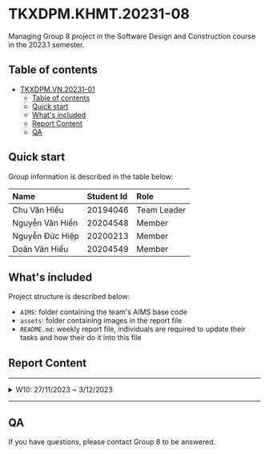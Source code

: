 # TKXDPM.KHMT.20231-08
Managing Group 8 project in the Software Design and Construction course in the 2023.1 semester.

## Table of contents

- [TKXDPM.VN.20231-01](#tkxdpmvn20231-01)
  - [Table of contents](#table-of-contents)
  - [Quick start](#quick-start)
  - [What's included](#whats-included)
  - [Report Content](#report-content)
  - [QA](#qa)

## Quick start

Group information is described in the table below:

| Name             | Student Id  | Role        |
| :--------------- | :---------- | :---------- |
| Chu Văn Hiếu     | 20194046    | Team Leader |
| Nguyễn Văn Hiển  | 20204548    | Member      |
| Nguyễn Đức Hiệp  | 20200213    | Member      |
| Doãn Văn Hiếu    | 20204549    | Member      |

## What's included

Project structure is described below:

- `AIMS`: folder containing the team's AIMS base code
- `assets`: folder containing images in the report file
- `README.md`: weekly report file, individuals are required to update their tasks and how their do it into this file

## Report Content

---

<details>
  <summary>W10: 27/11/2023 ~ 3/12/2023 </summary>
<br>
<details>
<summary>Chu Văn Hiếu</summary>
<br>

- Assigned tasks:
  - Task 1
  - Task 2
  - ...

- Implementation details:
  - Pull Request(s): [Attach links to your pull requests here. You can attach multiple pull requests]()
  - Specific implementation details:
    - Describe specific in detail what you did last week
    - You can attach images if you want

</details>

<details>
<summary>Nguyễn Văn Hiển</summary>
<br>

- Assigned tasks:
  - Task 1
  - Task 2
  - ...

- Implementation details:
  - Pull Request(s): [Attach links to your pull requests here. You can attach multiple pull requests]()
  - Specific implementation details:
    - Describe specific in detail what you did last week
    - You can attach images if you want

</details>

<details>
<summary>Nguyễn Đức Hiệp</summary>
<br>

- Assigned tasks:
  - Task 1
  - Task 2
  - ...

- Implementation details:
  - Pull Request(s): [Attach links to your pull requests here. You can attach multiple pull requests]()
  - Specific implementation details:
    - Describe specific in detail what you did last week
    - You can attach images if you want

</details>

<details>
<summary>Doãn Văn Hiếu</summary>
<br>

- Assigned tasks:
  - Đánh giá Coupling cho các lớp trong controller

- Implementation details:
  - Pull Request(s): https://github.com/hivx/TKXDPM.KHMT.20231-08/pull/1
  - Specific implementation details:
    - Phân loại từng hàm trong controller và đánh giá coupling cho chúng

</details>

</details>

---

## QA

If you have questions, please contact Group 8 to be answered.